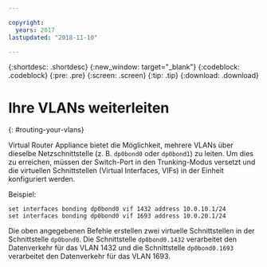 ```yaml
---

copyright:
  years: 2017
lastupdated: "2018-11-10"

---
```


{:shortdesc: .shortdesc}
{:new_window: target="_blank"}
{:codeblock: .codeblock}
{:pre: .pre}
{:screen: .screen}
{:tip: .tip}
{:download: .download}

# Ihre VLANs weiterleiten
{: #routing-your-vlans}

Virtual Router Appliance bietet die Möglichkeit, mehrere VLANs über dieselbe Netzschnittstelle (z. B. `dp0bond0` oder `dp0bond1`) zu leiten. Um dies zu erreichen, müssen der Switch-Port in den Trunking-Modus versetzt und die virtuellen Schnittstellen (Virtual Interfaces, VIFs) in der Einheit konfiguriert werden.

Beispiel:

```
set interfaces bonding dp0bond0 vif 1432 address 10.0.10.1/24
set interfaces bonding dp0bond0 vif 1693 address 10.0.20.1/24
```

Die oben angegebenen Befehle erstellen zwei virtuelle Schnittstellen in der Schnittstelle `dp0bond0`. Die Schnittstelle `dp0bond0.1432` verarbeitet den Datenverkehr für das VLAN 1432 und die Schnittstelle `dp0bond0.1693` verarbeitet den Datenverkehr für das VLAN 1693.
